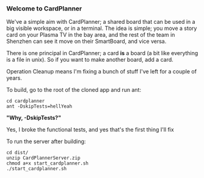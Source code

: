 ### Welcome to CardPlanner ###

We've a simple aim with CardPlanner; a shared board that can be used in a big visible workspace, or in a terminal.  The idea is simple; you move a story card on your Plasma TV in the bay area, and the rest of the team in Shenzhen can see it move on their SmartBoard, and vice versa.


There is one principal in CardPlanner; a card __is__ a board (a bit like everything is a file in unix).  So if you want to make another board, add a card.

Operation Cleanup means I'm fixing a bunch of stuff I've left for a couple of years.

To build, go to the root of the cloned app and run ant:

```
cd cardplanner
ant -DskipTests=hellYeah
```

__"Why, -DskipTests?"__

Yes, I broke the functional tests, and yes that's the first thing I'll fix


To run the server after building:

```
cd dist/
unzip CardPlannerServer.zip
chmod a+x start_cardplanner.sh
./start_cardplanner.sh
```


